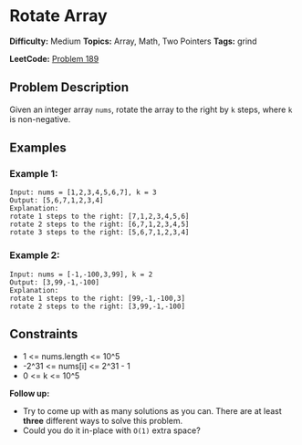 # Rotate Array

**Difficulty:** Medium
**Topics:** Array, Math, Two Pointers
**Tags:** grind

**LeetCode:** [Problem 189](https://leetcode.com/problems/rotate-array/description/)

## Problem Description

Given an integer array `nums`, rotate the array to the right by `k` steps, where `k` is non-negative.

## Examples

### Example 1:

```
Input: nums = [1,2,3,4,5,6,7], k = 3
Output: [5,6,7,1,2,3,4]
Explanation:
rotate 1 steps to the right: [7,1,2,3,4,5,6]
rotate 2 steps to the right: [6,7,1,2,3,4,5]
rotate 3 steps to the right: [5,6,7,1,2,3,4]
```

### Example 2:

```
Input: nums = [-1,-100,3,99], k = 2
Output: [3,99,-1,-100]
Explanation:
rotate 1 steps to the right: [99,-1,-100,3]
rotate 2 steps to the right: [3,99,-1,-100]
```

## Constraints

- 1 <= nums.length <= 10^5
- -2^31 <= nums[i] <= 2^31 - 1
- 0 <= k <= 10^5

**Follow up:**

- Try to come up with as many solutions as you can. There are at least **three** different ways to solve this problem.
- Could you do it in-place with `O(1)` extra space?
